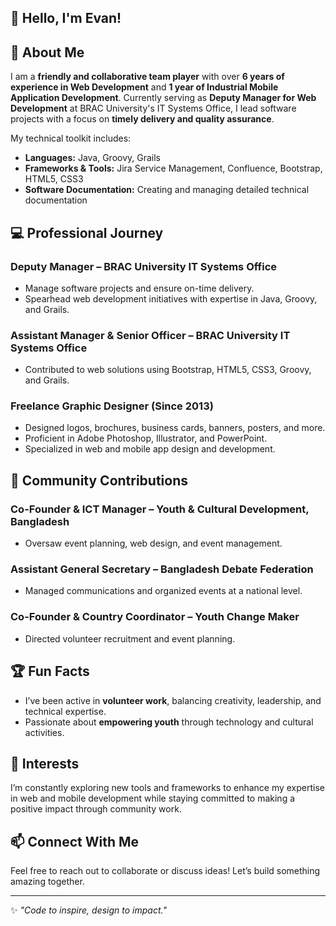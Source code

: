 <!--
## Hi there 👋

**rayhan-evan/rayhan-evan** is a ✨ _special_ ✨ repository because its `README.md` (this file) appears on your GitHub profile.

Here are some ideas to get you started:

- 🔭 I’m currently working on ...
- 🌱 I’m currently learning ...
- 👯 I’m looking to collaborate on ...
- 🤔 I’m looking for help with ...
- 💬 Ask me about ...
- 📫 How to reach me: ...
- 😄 Pronouns: ...
- ⚡ Fun fact: ...
-->

## 👋 Hello, I'm Evan!

## 🚀 About Me  
I am a **friendly and collaborative team player** with over **6 years of experience in Web Development** and **1 year of Industrial Mobile Application Development**. Currently serving as **Deputy Manager for Web Development** at BRAC University's IT Systems Office, I lead software projects with a focus on **timely delivery and quality assurance**.  

My technical toolkit includes:  
- **Languages:** Java, Groovy, Grails  
- **Frameworks & Tools:** Jira Service Management, Confluence, Bootstrap, HTML5, CSS3  
- **Software Documentation:** Creating and managing detailed technical documentation  

## 💻 Professional Journey  
### Deputy Manager – BRAC University IT Systems Office  
- Manage software projects and ensure on-time delivery.  
- Spearhead web development initiatives with expertise in Java, Groovy, and Grails.  

### Assistant Manager & Senior Officer – BRAC University IT Systems Office  
- Contributed to web solutions using Bootstrap, HTML5, CSS3, Groovy, and Grails.  

### Freelance Graphic Designer (Since 2013)  
- Designed logos, brochures, business cards, banners, posters, and more.  
- Proficient in Adobe Photoshop, Illustrator, and PowerPoint.  
- Specialized in web and mobile app design and development.  

## 🌟 Community Contributions  
### Co-Founder & ICT Manager – Youth & Cultural Development, Bangladesh  
- Oversaw event planning, web design, and event management.  

### Assistant General Secretary – Bangladesh Debate Federation  
- Managed communications and organized events at a national level.  

### Co-Founder & Country Coordinator – Youth Change Maker  
- Directed volunteer recruitment and event planning.  

## 🏆 Fun Facts  
- I’ve been active in **volunteer work**, balancing creativity, leadership, and technical expertise.  
- Passionate about **empowering youth** through technology and cultural activities.  

## 🌱 Interests  
I’m constantly exploring new tools and frameworks to enhance my expertise in web and mobile development while staying committed to making a positive impact through community work.  

## 📫 Connect With Me  
Feel free to reach out to collaborate or discuss ideas! Let’s build something amazing together.  

---
✨ *"Code to inspire, design to impact."*
